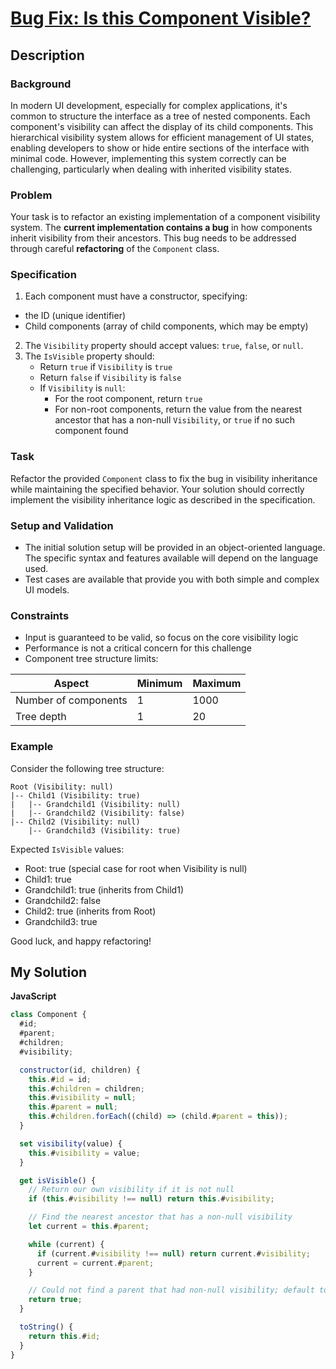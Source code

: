 # [Bug Fix: Is this Component Visible?](https://www.codewars.com/kata/678a4ce740343f67dcea893a)

## Description

### Background

In modern UI development, especially for complex applications, it's common to structure the interface as a tree of nested components. Each component's visibility can affect the display of its child components. This hierarchical visibility system allows for efficient management of UI states, enabling developers to show or hide entire sections of the interface with minimal code. However, implementing this system correctly can be challenging, particularly when dealing with inherited visibility states.

### Problem

Your task is to refactor an existing implementation of a component visibility system. The **current implementation contains a bug** in how components inherit visibility from their ancestors. This bug needs to be addressed through careful **refactoring** of the `Component` class.

### Specification

1.  Each component must have a constructor, specifying:

- the ID (unique identifier)
- Child components (array of child components, which may be empty)

2.  The `Visibility` property should accept values: `true`, `false`, or `null`.
3.  The `IsVisible` property should:
    - Return `true` if `Visibility` is `true`
    - Return `false` if `Visibility` is `false`
    - If `Visibility` is `null`:
      - For the root component, return `true`
      - For non-root components, return the value from the nearest ancestor that has a non-null `Visibility`, or `true` if no such component found

### Task

Refactor the provided `Component` class to fix the bug in visibility inheritance while maintaining the specified behavior. Your solution should correctly implement the visibility inheritance logic as described in the specification.

### Setup and Validation

- The initial solution setup will be provided in an object-oriented language. The specific syntax and features available will depend on the language used.
- Test cases are available that provide you with both simple and complex UI models.

### Constraints

- Input is guaranteed to be valid, so focus on the core visibility logic
- Performance is not a critical concern for this challenge
- Component tree structure limits:

| Aspect               | Minimum | Maximum |
| -------------------- | ------- | ------- |
| Number of components | 1       | 1000    |
| Tree depth           | 1       | 20      |

### Example

Consider the following tree structure:

    Root (Visibility: null)
    |-- Child1 (Visibility: true)
    |   |-- Grandchild1 (Visibility: null)
    |   |-- Grandchild2 (Visibility: false)
    |-- Child2 (Visibility: null)
        |-- Grandchild3 (Visibility: true)

Expected `IsVisible` values:

- Root: true (special case for root when Visibility is null)
- Child1: true
- Grandchild1: true (inherits from Child1)
- Grandchild2: false
- Child2: true (inherits from Root)
- Grandchild3: true

Good luck, and happy refactoring!

## My Solution

**JavaScript**

```js
class Component {
  #id;
  #parent;
  #children;
  #visibility;

  constructor(id, children) {
    this.#id = id;
    this.#children = children;
    this.#visibility = null;
    this.#parent = null;
    this.#children.forEach((child) => (child.#parent = this));
  }

  set visibility(value) {
    this.#visibility = value;
  }

  get isVisible() {
    // Return our own visibility if it is not null
    if (this.#visibility !== null) return this.#visibility;

    // Find the nearest ancestor that has a non-null visibility
    let current = this.#parent;

    while (current) {
      if (current.#visibility !== null) return current.#visibility;
      current = current.#parent;
    }

    // Could not find a parent that had non-null visibility; default to visible
    return true;
  }

  toString() {
    return this.#id;
  }
}
```
